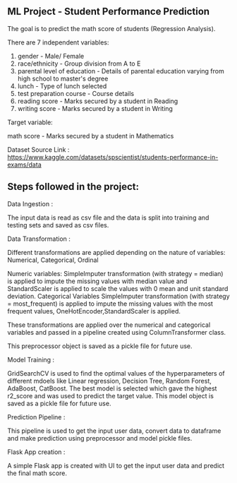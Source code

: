 ##  ML Project - Student Performance Prediction

The goal is to predict the math score of students (Regression Analysis).

There are 7 independent variables:

1. gender - Male/ Female
2. race/ethnicity	- Group division from A to E
3. parental level of education	- Details of parental education varying from high school to master's degree
4. lunch	- Type of lunch selected
5. test preparation course	- Course details
6. reading score	- Marks secured by a student in Reading
7. writing score	- Marks secured by a student in Writing

Target variable:

math score	- Marks secured by a student in Mathematics

Dataset Source Link : https://www.kaggle.com/datasets/spscientist/students-performance-in-exams/data

## Steps followed in the project:

Data Ingestion :

The input data is read as csv file and the data is split into training and testing sets and saved as csv files.

Data Transformation :

Different transformations are applied depending on the nature of variables: Numerical, Categorical, Ordinal

Numeric variables: SimpleImputer transformation (with strategy = median) is applied to impute the missing values with median value and StandardScaler is applied to scale the values with 0 mean and unit standard deviation.
Categorical Variables SimpleImputer transformation (with strategy = most_frequent) is applied to impute the missing values with the most frequent values, OneHotEncoder,StandardScaler is applied.

These transformations are applied over the numerical and categorical variables and passed in a pipeline created using ColumnTransformer class.

This preprocessor object is saved as a pickle file for future use.

Model Training :

GridSearchCV is used to find the optimal values of the hyperparameters of different mdoels like Linear regression, Decision Tree, Random Forest, AdaBoost, CatBoost. 
The best model is selected which gave the highest r2_score and was used to predict the target value.
This model object is saved as a pickle file for future use.

Prediction Pipeline :

This pipeline is used to get the input user data, convert data to dataframe and make prediction using preprocessor and model pickle files.

Flask App creation :

A simple Flask app is created with UI to get the input user data and predict the final math score.
